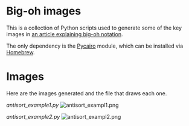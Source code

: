 # Big-oh images

This is a collection of Python scripts used to generate
some of the key images in [an article explaining
big-oh notation](http://medium.com/).

The only dependency is the [Pycairo](http://cairographics.org/pycairo/)
module, which can be installed via [Homebrew](http://brew.sh/).

# Images

Here are the images generated and the file that
draws each one.

*antisort_example1.py*
![antisort_exampl1.png](https://raw.github.com/tylerneylon/bigoh_images/master/img/antisort_example1.png)

*antisort_example2.py*
![antisort_exampl2.png](https://raw.github.com/tylerneylon/bigoh_images/master/img/antisort_example2.png)
